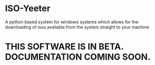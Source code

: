 # ISO-Yeeter
A python based system for windows systems which allows for the downloading of isos available from the system straight to your machine

# THIS SOFTWARE IS IN BETA. DOCUMENTATION COMING SOON.
